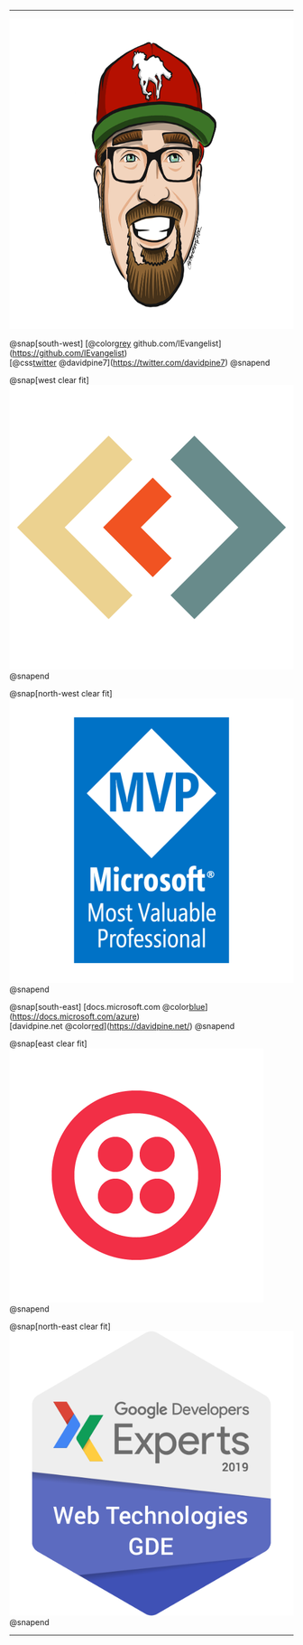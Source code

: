---

<img class="clear glow" src="assets/me.png" height="550" />

@snap[south-west]
[@color[grey](@fab[github]) github.com/IEvangelist](https://github.com/IEvangelist)
<br />
[@css[twitter](@fa[twitter]) @davidpine7](https://twitter.com/davidpine7)
@snapend

@snap[west clear fit]
<a href="https://fallexperiment.com/creamcitycode" target="_blank">
    <img  class="clear fit" src="assets/creamcitycode.png" />
</a>
@snapend

@snap[north-west clear fit]
    <img src="assets/mvp.png" />
@snapend

@snap[south-east]
[docs.microsoft.com @color[blue](@fab[microsoft])](https://docs.microsoft.com/azure)
<br />
[davidpine.net @color[red](@fa[globe])](https://davidpine.net/)
@snapend

@snap[east clear fit]
    <img src="assets/twilio-mark-red.png" />
@snapend

@snap[north-east clear fit]
    <img src="assets/gde.png" />
@snapend

---